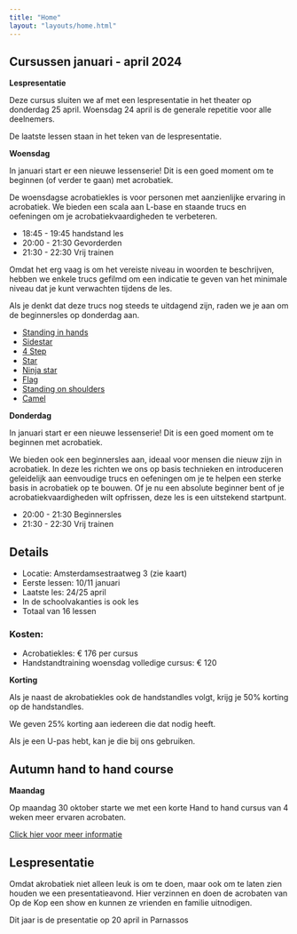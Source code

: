 ```yaml
---
title: "Home"
layout: "layouts/home.html"
---
```



## Cursussen januari - april 2024

**Lespresentatie**

Deze cursus sluiten we af met een lespresentatie in het theater op donderdag 25 april. Woensdag 24 april is de generale repetitie voor alle deelnemers.

De laatste lessen staan in het teken van de lespresentatie.

**Woensdag**

In januari start er een nieuwe lessenserie! Dit is een goed moment om te beginnen (of verder te gaan) met acrobatiek.

De woensdagse acrobatiekles is voor personen met aanzienlijke ervaring in acrobatiek. We bieden een scala aan L-base en staande trucs en oefeningen om je acrobatiekvaardigheden te verbeteren.

- 18:45 - 19:45 handstand les
- 20:00 - 21:30 Gevorderden
- 21:30 - 22:30 Vrij trainen


Omdat het erg vaag is om het vereiste niveau in woorden te beschrijven, hebben we enkele trucs gefilmd om een indicatie te geven van het minimale niveau dat je kunt verwachten tijdens de les.

Als je denkt dat deze trucs nog steeds te uitdagend zijn, raden we je aan om de beginnersles op donderdag aan.

- [Standing in hands](https://app.skillzones.nl/public/library/video/99)
- [Sidestar](https://app.skillzones.nl/public/library/video/98)
- [4 Step](https://app.skillzones.nl/public/library/video/97)
- [Star](https://app.skillzones.nl/public/library/video/96)
- [Ninja star](https://app.skillzones.nl/public/library/video/95)
- [Flag](https://app.skillzones.nl/public/library/video/94)
- [Standing on shoulders](https://app.skillzones.nl/public/library/video/93)
- [Camel](https://app.skillzones.nl/public/library/video/91)


**Donderdag**

In januari start er een nieuwe lessenserie! Dit is een goed moment om te beginnen met acrobatiek.

We bieden ook een beginnersles aan, ideaal voor mensen die nieuw zijn in acrobatiek. In deze les richten we ons op basis technieken en introduceren geleidelijk aan eenvoudige trucs en oefeningen om je te helpen een sterke basis in acrobatiek op te bouwen. Of je nu een absolute beginner bent of je acrobatiekvaardigheden wilt opfrissen, deze les is een uitstekend startpunt.

- 20:00 - 21:30 Beginnersles
- 21:30 - 22:30 Vrij trainen



## Details
- Locatie: Amsterdamsestraatweg 3 (zie kaart)
- Eerste lessen: 10/11 januari
- Laatste les: 24/25 april
- In de schoolvakanties is ook les
- Totaal van 16 lessen


### Kosten:
- Acrobatiekles: € 176 per cursus
- Handstandtraining woensdag volledige cursus: € 120

**Korting**

Als je naast de akrobatiekles ook de handstandles volgt, krijg je 50% korting op de handstandles.

We geven 25% korting aan iedereen die dat nodig heeft.

Als je een U-pas hebt, kan je die bij ons gebruiken.

## Autumn hand to hand course

**Maandag**

Op maandag 30 oktober starte we met een korte Hand to hand cursus van 4 weken meer ervaren acrobaten.

[Click hier voor meer informatie](./h2h)

[//]: # (## Cursussen september - december 2023)

[//]: # ()
[//]: # (**Woensdag**)

[//]: # ()
[//]: # (Instroom is in januari weer mogelijk. Informatie komt binnenkort online.)

[//]: # ()
[//]: # ()
[//]: # (De woensdagse acrobatiekles is ontworpen voor personen met aanzienlijke ervaring in acrobatiek. We bieden een scala aan L-base en staande trucs en oefeningen om je acrobatiekvaardigheden te verbeteren.)

[//]: # ()
[//]: # (- 19:00 - 20:00 handstand les)

[//]: # (- 20:00 - 21:30 Gevorderden)

[//]: # (- 21:30 - 22:30 Vrij trainen)

[//]: # ()
[//]: # ()
[//]: # (Omdat het erg vaag is om het vereiste niveau in woorden te beschrijven, hebben we enkele trucs gefilmd om een indicatie te geven van het minimale niveau dat je kunt verwachten tijdens de les.)

[//]: # ()
[//]: # (Als je denkt dat deze trucs nog steeds te uitdagend zijn, raden we je aan om de beginnersles op donderdag te volgen.)

[//]: # ()
[//]: # (- [Standing in hands]&#40;https://app.skillzones.nl/public/library/video/99&#41;)

[//]: # (- [Sidestar]&#40;https://app.skillzones.nl/public/library/video/98&#41;)

[//]: # (- [4 Step]&#40;https://app.skillzones.nl/public/library/video/97&#41;)

[//]: # (- [Star]&#40;https://app.skillzones.nl/public/library/video/96&#41;)

[//]: # (- [Ninja star]&#40;https://app.skillzones.nl/public/library/video/95&#41;)

[//]: # (- [Flag]&#40;https://app.skillzones.nl/public/library/video/94&#41;)

[//]: # (- [Standing on shoulders]&#40;https://app.skillzones.nl/public/library/video/93&#41;)

[//]: # (- [Camel]&#40;https://app.skillzones.nl/public/library/video/91&#41;)

[//]: # ()
[//]: # ()
[//]: # (**Donderdag**)

[//]: # ()
[//]: # (Instroom is in januari weer mogelijk. Informatie komt binnenkort online.)

[//]: # ()
[//]: # (We bieden ook een beginnersles aan, ideaal voor mensen die nieuw zijn in acrobatiek. In deze les richten we ons op basis technieken en introduceren geleidelijk aan eenvoudige trucs en oefeningen om je te helpen een sterke basis in acrobatiek op te bouwen. Of je nu een absolute beginner bent of je acrobatiekvaardigheden wilt opfrissen, deze les is een uitstekend startpunt.)

[//]: # ()
[//]: # (- 20:00 - 21:30 Beginnersles)

[//]: # (- 21:30 - 22:30 Vrij trainen)

[//]: # ()
[//]: # ()
[//]: # ()
[//]: # (## Details)

[//]: # (- Locatie: Amsterdamsestraatweg 3 &#40;zie kaart&#41;)

[//]: # (- Eerste lessen: 6/7 september)

[//]: # (- Laatste les: 20/21 december)

[//]: # (- Er is ook les in de herfstvakantie)

[//]: # (- Totaal van 16 lessen)

[//]: # ()
[//]: # ()
[//]: # (### Kosten:)

[//]: # (- Acrobatiekles: € 176 per cursus)

[//]: # (- Handstandtraining woensdag volledige cursus: € 120)

[//]: # ()
[//]: # (**Korting**)

[//]: # ()
[//]: # (Als je naast de akrobatiekles ook de handstandles volgt, krijg je 50% korting op de handstandles.)

[//]: # ()
[//]: # (We geven 25% korting aan iedereen die dat nodig heeft.)

[//]: # ()
[//]: # (Als je een U-pas hebt, kan je die bij ons gebruiken.)

[//]: # ()
[//]: # (## Cursussen mei - juli 2023 - woensdag)

[//]: # ()
[//]: # (- Locatie: Amsterdamsestraatweg 3 &#40;zie kaart&#41;)

[//]: # (- Tijd: 19:00 - 22:30)

[//]: # (- Kosten: zie hieronder)

[//]: # (- Contact: info@op-de-kop.nl)

[//]: # (- Eerste les: woensdag 10 mei)

[//]: # (- Laatste les: woensdag 5 juli)

[//]: # (- Totaal van 9 lessen)

[//]: # ()
[//]: # (De groep zal worden opgesplitst in twee subgroepen van verschillende niveaus. Dit stelt iedereen in staat om zoveel mogelijk op hun eigen niveau te trainen.)

[//]: # ()
[//]: # (- 19:00 - 20:00 Handstandtraining)

[//]: # (- 20:00 - 21:30 Acrobatiekles)

[//]: # (- 21:30 - 22:30 Open training)

[//]: # ()
[//]: # ()
[//]: # (### Kosten:)

[//]: # (- Acrobatiekles: € 99)

[//]: # (- Handstandtraining woensdag volledige cursus: € 67,5)

[//]: # ()
[//]: # (## Cursussen mei - juli 2023 - Donderdag)

[//]: # ()
[//]: # (### LET OP!! NIEUWE LOCATIE)

[//]: # ()
[//]: # (- Locatie: Willibrordusstraat 45)

[//]: # (- Tijd: 20:00 - 22:30)

[//]: # (- Kosten: € 88)

[//]: # (- Contact: info@op-de-kop.nl)

[//]: # (- Eerste les: donderdag 11 mei)

[//]: # (- Laatste les: donderdag 6 juli)

[//]: # (- Totaal van 8 lessen)

[//]: # (- Geen les op 18 mei vanwegen hemelvaartdag)

[//]: # ()
[//]: # (Vanwege veel interesse voor de woensdaglessen bieden we nu ook acrobatieklessen op donderdag aan.)

[//]: # ()
[//]: # (Deze lessen zijn geschikt voor beginners en mensen met beperkte acrobatiekervaring.)

[//]: # ()
[//]: # (- 20:00 - 21:30 les)

[//]: # (- 21:30 - 22:30 Open training)





[//]: # (## Februari - April 2023 cursus - Donderdag)

[//]: # ()
[//]: # (- Locatie: Vlampijpstraat 80 &#40;zie kaart&#41;)

[//]: # (- Tijd: 20:00 - 22:30)

[//]: # (- Kosten: €110)

[//]: # (- Contact: info@op-de-kop.nl)

[//]: # ()
[//]: # (Vanwege veel aanmeldingen voor de cursus op woensdag, is er nu ook een nieuwe)

[//]: # (lesavond op donderdag.)

[//]: # ()
[//]: # (Deze les is geschikt voor beginners en mensen met beperkte acrobatiek ervaring.)

[//]: # ()
[//]: # (Eerste les: donderdag 9 februari)

[//]: # (Laatste les: donderdag 13 april)

[//]: # (Totaal 10 lessen)

[//]: # ()
[//]: # (- 20:00 - 21:30 Les)

[//]: # (- 21:30 - 22:30 Vrij trainen)

[//]: # ()
[//]: # (Locatie: Vlampijpstraat 80, zie kaart hieronder.)

[//]: # ()
[//]: # (Kosten: € 110)

[//]: # ()
[//]: # (**Korting**)

[//]: # ()
[//]: # (We geven 25% korting aan iedereen die dat nodig heeft.)

[//]: # ()
[//]: # (Als je een U-pas hebt, kan je die bij ons gebruiken.)

[//]: # ()
[//]: # (## Januari - April 2023 cursus - Woensdag)

[//]: # ()
[//]: # (- Locatie: Amsterdamsestraatweg 3 &#40;zie kaart&#41;)

[//]: # (- Tijd: 19:00 - 22:30)

[//]: # (- Kosten: zie onder)

[//]: # (- Contact: info@op-de-kop.nl)

[//]: # ()
[//]: # (Van januari tot en met april loopt er een cursus van 16 lessen. Eerste les: 11 januari,)

[//]: # (laatste les: 26 april.)

[//]: # ()
[//]: # (- 19:00 - 20:00 Handstandtraining)

[//]: # (- 20:00 - 21:30 Les)

[//]: # (- 21:30 - 22:30 Vrij trainen)

[//]: # ()
[//]: # (De lesgroep wordt in een beginners en gevorderde groep opgesplitst. Zo kan iedereen zoveel mogelijk op eigen nivo trainen.)

[//]: # ()
[//]: # (- Acrobatiekles: € 176)

[//]: # (- Handstandtraining woensdag hele cursus: € 120)



## Lespresentatie

Omdat akrobatiek niet alleen leuk is om te doen, maar ook om te laten zien houden we een presentatieavond. Hier verzinnen en doen de acrobaten van Op de Kop een show en
kunnen ze vrienden en familie uitnodigen.

Dit jaar is de presentatie op 20 april in Parnassos
